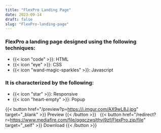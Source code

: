 ```yaml
---
title: "FlexPro Landing Page"
date: 2023-09-14
draft: false
slug: "FlexPro-landing-page"
---
```

### __FlexPro__ a __landing page__ designed using the following techniques:
- {{< icon "code" >}}: HTML
- {{< icon "eye" >}}: CSS
- {{< icon "wand-magic-sparkles" >}}: Javascript  

### It is characterized by the following:
- {{< icon "star" >}}: Responsive
- {{< icon "heart-empty" >}}:  Popup

<!--adsense-->

{{< button href="/preview?p=https://i.imgur.com/AX9wL8J.jpg" target="_blank" >}}
Preview
{{< /button >}} &nbsp; {{< button href="/redirect?r=https://www.mediafire.com/file/qgqczwslthvj9zf/FlexPro.zip/file" target="_self" >}}
Download
{{< /button >}}
